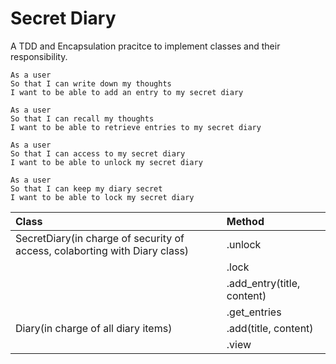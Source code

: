 # Secret Diary

A TDD and Encapsulation pracitce to implement classes and their responsibility.

```
As a user
So that I can write down my thoughts
I want to be able to add an entry to my secret diary
```

```
As a user
So that I can recall my thoughts
I want to be able to retrieve entries to my secret diary
```

```
As a user
So that I can access to my secret diary
I want to be able to unlock my secret diary
```

``` 
As a user
So that I can keep my diary secret
I want to be able to lock my secret diary
```

|   **Class**               |  **Method**  |
| :--                       |  :--         |
|  SecretDiary(in charge of security of access, colaborting with Diary class) | .unlock  |
|                                                                          | .lock    |
|                                                                          | .add_entry(title, content) |
|                                                                          | .get_entries |
|  Diary(in charge of all diary items)  | .add(title, content)  |
|                                       | .view                 |         